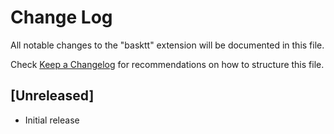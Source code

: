 # Change Log

All notable changes to the "basktt" extension will be documented in this file.

Check [Keep a Changelog](http://keepachangelog.com/) for recommendations on how to structure this file.

## [Unreleased]

- Initial release